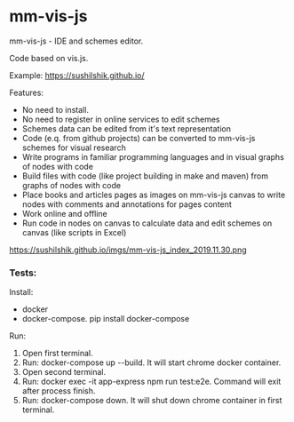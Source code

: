 # mm-vis-js

mm-vis-js - IDE and schemes editor.

Code based on vis.js.

Example: https://sushilshik.github.io/

Features:
* No need to install.
* No need to register in online services to edit schemes
* Schemes data can be edited from it's text representation
* Code (e.q. from github projects) can be converted to mm-vis-js schemes for visual research
* Write programs in familiar programming languages and in visual graphs of nodes with code
* Build files with code (like project building in make and maven) from graphs of nodes with code
* Place books and articles pages as images on mm-vis-js canvas to write nodes with comments and annotations for pages content
* Work online and offline
* Run code in nodes on canvas to calculate data and edit schemes on canvas (like scripts in Excel)

https://sushilshik.github.io/imgs/mm-vis-js_index_2019.11.30.png

### Tests:

Install:
* docker
* docker-compose. pip install docker-compose

Run:
1) Open first terminal.
2) Run: docker-compose up --build. It will start chrome docker container.
3) Open second terminal.
4) Run: docker exec -it app-express npm run test:e2e. Command will exit after process finish.
5) Run: docker-compose down. It will shut down chrome container in first terminal.
